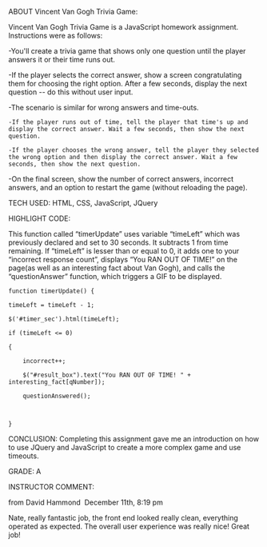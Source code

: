 
ABOUT Vincent Van Gogh Trivia Game:

Vincent Van Gogh Trivia Game is a JavaScript homework assignment. Instructions were as follows: 

-You'll create a trivia game that shows only one question until the player answers it or their time runs out.

-If the player selects the correct answer, show a screen congratulating them for choosing the right option. After a few seconds, display the next question -- do this without user input.

-The scenario is similar for wrong answers and time-outs.

	-If the player runs out of time, tell the player that time's up and display the correct answer. Wait a few seconds, then show the next 	question.

	-If the player chooses the wrong answer, tell the player they selected the wrong option and then display the correct answer. Wait a few 	seconds, then show the next question.


-On the final screen, show the number of correct answers, incorrect answers, and an option to restart the game (without reloading the page).


TECH USED: HTML, CSS, JavaScript, JQuery

HIGHLIGHT CODE:

This function called “timerUpdate” uses variable “timeLeft” which was previously declared and set to 30 seconds. It subtracts 1 from time remaining. If “timeLeft” is lesser than or equal to 0, it adds one to your “incorrect response count”, displays “You RAN OUT OF TIME!” on the page(as well as an interesting fact about Van Gogh), and calls the “questionAnswer” function, which triggers a GIF to be displayed.

	function timerUpdate() {

	timeLeft = timeLeft - 1;

	$('#timer_sec').html(timeLeft);

	if (timeLeft <= 0)

	{

		incorrect++;

      	$("#result_box").text("You RAN OUT OF TIME! " + interesting_fact[qNumber]);

      	questionAnswered();



    }


CONCLUSION: 
	Completing this assignment gave me an introduction on how to use JQuery and JavaScript to create a more complex game and use timeouts. 

GRADE: A

INSTRUCTOR COMMENT:

from David Hammond 
December 11th, 8:19 pm

Nate, really fantastic job, the front end looked really clean, everything operated as expected. The overall user experience was really nice! Great job!
